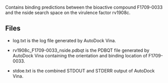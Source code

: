 Contains binding predictions between the bioactive compound F1709-0033 and the nside search space on the virulence factor rv1908c.

## Files

- log.txt is the log file generated by AutoDock Vina.

- rv1908c_F1709-0033_nside.pdbqt is the PDBQT file generated by AutoDock Vina containing the orientation and binding location of F1709-0033.

- stdoe.txt is the combined STDOUT and STDERR output of AutoDock Vina.

